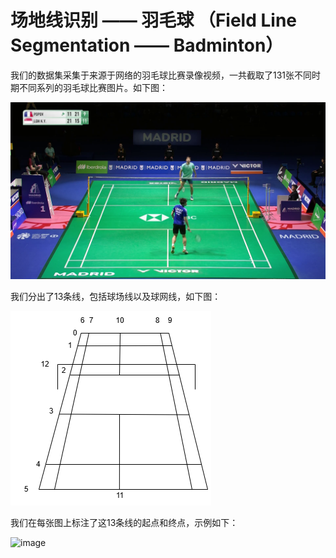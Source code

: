 # 场地线识别 —— 羽毛球 （Field Line Segmentation —— Badminton）

我们的数据集采集于来源于网络的羽毛球比赛录像视频，一共截取了131张不同时期不同系列的羽毛球比赛图片。如下图：

![image](https://github.com/zhiSports/AI_Sports_Dataset/blob/main/data/Field_Line_Segmentation/img/demo.png)

我们分出了13条线，包括球场线以及球网线，如下图：

![image](https://github.com/zhiSports/AI_Sports_Dataset/blob/main/data/Field_Line_Segmentation/img/lineID.png)

我们在每张图上标注了这13条线的起点和终点，示例如下：

![image](https://github.com/zhiSports/AI_Sports_Dataset/blob/main/data/Jersey_Number_Recognition/img/show.png)


